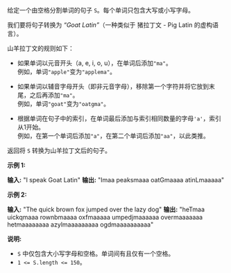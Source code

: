 给定一个由空格分割单词的句子 `S`。每个单词只包含大写或小写字母。

我们要将句子转换为 _“Goat Latin”_（一种类似于 猪拉丁文 - Pig Latin 的虚构语言）。

山羊拉丁文的规则如下：

*   如果单词以元音开头（a, e, i, o, u），在单词后添加`"ma"`。  
    例如，单词`"apple"`变为`"applema"`。
  
*   如果单词以辅音字母开头（即非元音字母），移除第一个字符并将它放到末尾，之后再添加`"ma"`。  
    例如，单词`"goat"`变为`"oatgma"`。
  
*   根据单词在句子中的索引，在单词最后添加与索引相同数量的字母`'a'`，索引从1开始。  
    例如，在第一个单词后添加`"a"`，在第二个单词后添加`"aa"`，以此类推。

返回将 `S` 转换为山羊拉丁文后的句子。

**示例 1:**

**输入:** "I speak Goat Latin"
**输出:** "Imaa peaksmaaa oatGmaaaa atinLmaaaaa"

**示例 2:**

**输入:** "The quick brown fox jumped over the lazy dog"
**输出:** "heTmaa uickqmaaa rownbmaaaa oxfmaaaaa umpedjmaaaaaa overmaaaaaaa hetmaaaaaaaa azylmaaaaaaaaa ogdmaaaaaaaaaa"

**说明:**

*   `S` 中仅包含大小写字母和空格。单词间有且仅有一个空格。
*   `1 <= S.length <= 150`。
